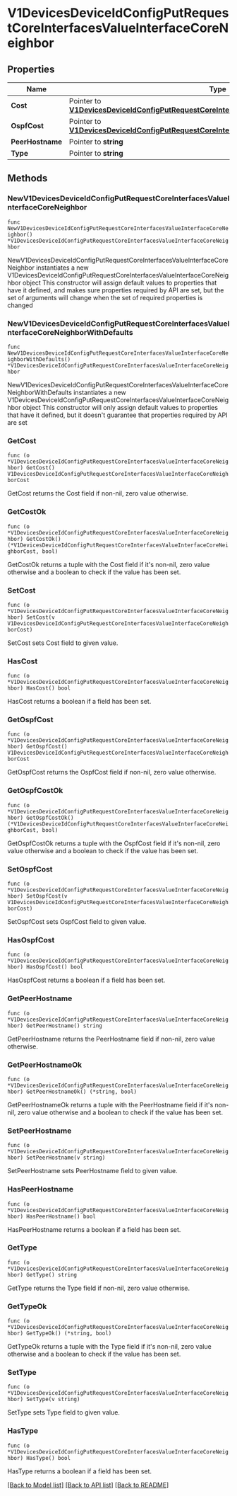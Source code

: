 # V1DevicesDeviceIdConfigPutRequestCoreInterfacesValueInterfaceCoreNeighbor

## Properties

Name | Type | Description | Notes
------------ | ------------- | ------------- | -------------
**Cost** | Pointer to [**V1DevicesDeviceIdConfigPutRequestCoreInterfacesValueInterfaceCoreNeighborCost**](V1DevicesDeviceIdConfigPutRequestCoreInterfacesValueInterfaceCoreNeighborCost.md) |  | [optional] 
**OspfCost** | Pointer to [**V1DevicesDeviceIdConfigPutRequestCoreInterfacesValueInterfaceCoreNeighborCost**](V1DevicesDeviceIdConfigPutRequestCoreInterfacesValueInterfaceCoreNeighborCost.md) |  | [optional] 
**PeerHostname** | Pointer to **string** |  | [optional] 
**Type** | Pointer to **string** |  | [optional] 

## Methods

### NewV1DevicesDeviceIdConfigPutRequestCoreInterfacesValueInterfaceCoreNeighbor

`func NewV1DevicesDeviceIdConfigPutRequestCoreInterfacesValueInterfaceCoreNeighbor() *V1DevicesDeviceIdConfigPutRequestCoreInterfacesValueInterfaceCoreNeighbor`

NewV1DevicesDeviceIdConfigPutRequestCoreInterfacesValueInterfaceCoreNeighbor instantiates a new V1DevicesDeviceIdConfigPutRequestCoreInterfacesValueInterfaceCoreNeighbor object
This constructor will assign default values to properties that have it defined,
and makes sure properties required by API are set, but the set of arguments
will change when the set of required properties is changed

### NewV1DevicesDeviceIdConfigPutRequestCoreInterfacesValueInterfaceCoreNeighborWithDefaults

`func NewV1DevicesDeviceIdConfigPutRequestCoreInterfacesValueInterfaceCoreNeighborWithDefaults() *V1DevicesDeviceIdConfigPutRequestCoreInterfacesValueInterfaceCoreNeighbor`

NewV1DevicesDeviceIdConfigPutRequestCoreInterfacesValueInterfaceCoreNeighborWithDefaults instantiates a new V1DevicesDeviceIdConfigPutRequestCoreInterfacesValueInterfaceCoreNeighbor object
This constructor will only assign default values to properties that have it defined,
but it doesn't guarantee that properties required by API are set

### GetCost

`func (o *V1DevicesDeviceIdConfigPutRequestCoreInterfacesValueInterfaceCoreNeighbor) GetCost() V1DevicesDeviceIdConfigPutRequestCoreInterfacesValueInterfaceCoreNeighborCost`

GetCost returns the Cost field if non-nil, zero value otherwise.

### GetCostOk

`func (o *V1DevicesDeviceIdConfigPutRequestCoreInterfacesValueInterfaceCoreNeighbor) GetCostOk() (*V1DevicesDeviceIdConfigPutRequestCoreInterfacesValueInterfaceCoreNeighborCost, bool)`

GetCostOk returns a tuple with the Cost field if it's non-nil, zero value otherwise
and a boolean to check if the value has been set.

### SetCost

`func (o *V1DevicesDeviceIdConfigPutRequestCoreInterfacesValueInterfaceCoreNeighbor) SetCost(v V1DevicesDeviceIdConfigPutRequestCoreInterfacesValueInterfaceCoreNeighborCost)`

SetCost sets Cost field to given value.

### HasCost

`func (o *V1DevicesDeviceIdConfigPutRequestCoreInterfacesValueInterfaceCoreNeighbor) HasCost() bool`

HasCost returns a boolean if a field has been set.

### GetOspfCost

`func (o *V1DevicesDeviceIdConfigPutRequestCoreInterfacesValueInterfaceCoreNeighbor) GetOspfCost() V1DevicesDeviceIdConfigPutRequestCoreInterfacesValueInterfaceCoreNeighborCost`

GetOspfCost returns the OspfCost field if non-nil, zero value otherwise.

### GetOspfCostOk

`func (o *V1DevicesDeviceIdConfigPutRequestCoreInterfacesValueInterfaceCoreNeighbor) GetOspfCostOk() (*V1DevicesDeviceIdConfigPutRequestCoreInterfacesValueInterfaceCoreNeighborCost, bool)`

GetOspfCostOk returns a tuple with the OspfCost field if it's non-nil, zero value otherwise
and a boolean to check if the value has been set.

### SetOspfCost

`func (o *V1DevicesDeviceIdConfigPutRequestCoreInterfacesValueInterfaceCoreNeighbor) SetOspfCost(v V1DevicesDeviceIdConfigPutRequestCoreInterfacesValueInterfaceCoreNeighborCost)`

SetOspfCost sets OspfCost field to given value.

### HasOspfCost

`func (o *V1DevicesDeviceIdConfigPutRequestCoreInterfacesValueInterfaceCoreNeighbor) HasOspfCost() bool`

HasOspfCost returns a boolean if a field has been set.

### GetPeerHostname

`func (o *V1DevicesDeviceIdConfigPutRequestCoreInterfacesValueInterfaceCoreNeighbor) GetPeerHostname() string`

GetPeerHostname returns the PeerHostname field if non-nil, zero value otherwise.

### GetPeerHostnameOk

`func (o *V1DevicesDeviceIdConfigPutRequestCoreInterfacesValueInterfaceCoreNeighbor) GetPeerHostnameOk() (*string, bool)`

GetPeerHostnameOk returns a tuple with the PeerHostname field if it's non-nil, zero value otherwise
and a boolean to check if the value has been set.

### SetPeerHostname

`func (o *V1DevicesDeviceIdConfigPutRequestCoreInterfacesValueInterfaceCoreNeighbor) SetPeerHostname(v string)`

SetPeerHostname sets PeerHostname field to given value.

### HasPeerHostname

`func (o *V1DevicesDeviceIdConfigPutRequestCoreInterfacesValueInterfaceCoreNeighbor) HasPeerHostname() bool`

HasPeerHostname returns a boolean if a field has been set.

### GetType

`func (o *V1DevicesDeviceIdConfigPutRequestCoreInterfacesValueInterfaceCoreNeighbor) GetType() string`

GetType returns the Type field if non-nil, zero value otherwise.

### GetTypeOk

`func (o *V1DevicesDeviceIdConfigPutRequestCoreInterfacesValueInterfaceCoreNeighbor) GetTypeOk() (*string, bool)`

GetTypeOk returns a tuple with the Type field if it's non-nil, zero value otherwise
and a boolean to check if the value has been set.

### SetType

`func (o *V1DevicesDeviceIdConfigPutRequestCoreInterfacesValueInterfaceCoreNeighbor) SetType(v string)`

SetType sets Type field to given value.

### HasType

`func (o *V1DevicesDeviceIdConfigPutRequestCoreInterfacesValueInterfaceCoreNeighbor) HasType() bool`

HasType returns a boolean if a field has been set.


[[Back to Model list]](../README.md#documentation-for-models) [[Back to API list]](../README.md#documentation-for-api-endpoints) [[Back to README]](../README.md)


